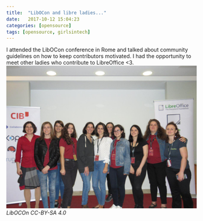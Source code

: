 ```yaml
---
title:  "LibOCon and libre ladies..."
date:   2017-10-12 15:04:23
categories: [opensource]
tags: [opensource, girlsintech]
---
```

I attended the LibOCon conference in Rome and talked about community guidelines on how to keep contributors motivated. I had the opportunity to meet other ladies who contribute to LibreOffice <3. 
![liboCon](/images/librecon.jpg "LibOCOn CC-BY-SA 4.0")
*LibOCOn CC-BY-SA 4.0*
